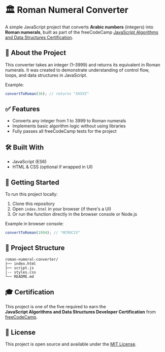 # 🏛️ Roman Numeral Converter

A simple JavaScript project that converts **Arabic numbers** (integers) into **Roman numerals**, built as part of the freeCodeCamp [JavaScript Algorithms and Data Structures Certification](https://www.freecodecamp.org/).

## 📌 About the Project

This converter takes an integer (1–3999) and returns its equivalent in Roman numerals. It was created to demonstrate understanding of control flow, loops, and data structures in JavaScript.

Example:

```js
convertToRoman(36); // returns "XXXVI"
```

## ✅ Features

- Converts any integer from 1 to 3999 to Roman numerals
- Implements basic algorithm logic without using libraries
- Fully passes all freeCodeCamp tests for the project

## 🛠️ Built With

- JavaScript (ES6)
- HTML & CSS (optional if wrapped in UI)

## 🚀 Getting Started

To run this project locally:

1. Clone this repository
2. Open `index.html` in your browser (if there's a UI)
3. Or run the function directly in the browser console or Node.js

Example in browser console:

```js
convertToRoman(1994); // "MCMXCIV"
```

## 📁 Project Structure

```
roman-numeral-converter/
├── index.html
├── script.js
|-- styles.css
└── README.md
```

## 🎓 Certification

This project is one of the five required to earn the  
**JavaScript Algorithms and Data Structures Developer Certification** from [freeCodeCamp](https://www.freecodecamp.org/).

## 📄 License

This project is open source and available under the [MIT License](LICENSE).
